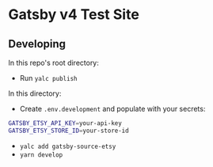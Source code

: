 # Gatsby v4 Test Site

## Developing

In this repo's root directory:

- Run `yalc publish`

In this directory:

- Create `.env.development` and populate with your secrets:

```bash
GATSBY_ETSY_API_KEY=your-api-key
GATSBY_ETSY_STORE_ID=your-store-id
```

- `yalc add gatsby-source-etsy`
- `yarn develop`
